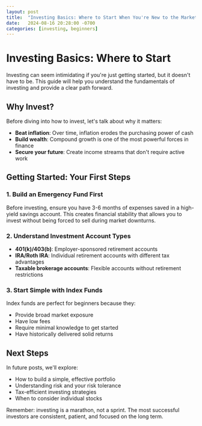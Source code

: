 ```yaml
---
layout: post
title:  "Investing Basics: Where to Start When You're New to the Market"
date:   2024-08-16 20:28:00 -0700
categories: [investing, beginners]
---
```


# Investing Basics: Where to Start

Investing can seem intimidating if you're just getting started, but it doesn't have to be. This guide will help you understand the fundamentals of investing and provide a clear path forward.

## Why Invest?

Before diving into how to invest, let's talk about why it matters:

- **Beat inflation**: Over time, inflation erodes the purchasing power of cash
- **Build wealth**: Compound growth is one of the most powerful forces in finance
- **Secure your future**: Create income streams that don't require active work

## Getting Started: Your First Steps

### 1. Build an Emergency Fund First

Before investing, ensure you have 3-6 months of expenses saved in a high-yield savings account. This creates financial stability that allows you to invest without being forced to sell during market downturns.

### 2. Understand Investment Account Types

- **401(k)/403(b)**: Employer-sponsored retirement accounts
- **IRA/Roth IRA**: Individual retirement accounts with different tax advantages
- **Taxable brokerage accounts**: Flexible accounts without retirement restrictions

### 3. Start Simple with Index Funds

Index funds are perfect for beginners because they:

- Provide broad market exposure
- Have low fees
- Require minimal knowledge to get started
- Have historically delivered solid returns

## Next Steps

In future posts, we'll explore:

- How to build a simple, effective portfolio
- Understanding risk and your risk tolerance
- Tax-efficient investing strategies
- When to consider individual stocks

Remember: investing is a marathon, not a sprint. The most successful investors are consistent, patient, and focused on the long term. 